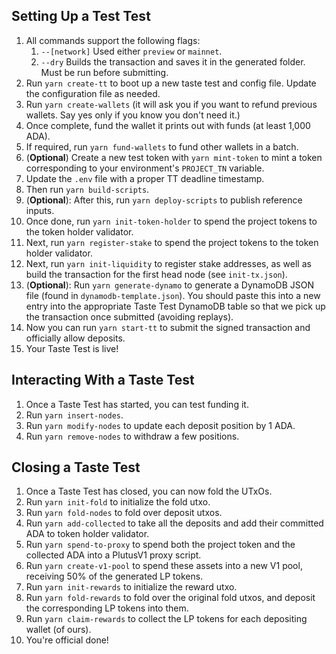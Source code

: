 ## Setting Up a Test Test

1. All commands support the following flags:
   1. `--[network]` Used either `preview` or `mainnet`.
   2. `--dry` Builds the transaction and saves it in the generated folder. Must be run before submitting.
2. Run `yarn create-tt` to boot up a new taste test and config file. Update the configuration file as needed.
3. Run `yarn create-wallets` (it will ask you if you want to refund previous wallets. Say yes only if you know you don't need it.)
4. Once complete, fund the wallet it prints out with funds (at least 1,000 ADA).
5. If required, run `yarn fund-wallets` to fund other wallets in a batch.
6. (**Optional**) Create a new test token with `yarn mint-token` to mint a token corresponding to your environment's `PROJECT_TN` variable.
7. Update the `.env` file with a proper TT deadline timestamp.
8. Then run `yarn build-scripts`.
9. (**Optional**): After this, run `yarn deploy-scripts` to publish reference inputs.
10. Once done, run `yarn init-token-holder` to spend the project tokens to the token holder validator.
11. Next, run `yarn register-stake` to spend the project tokens to the token holder validator.
12. Next, run `yarn init-liquidity` to register stake addresses, as well as build the transaction for the first head node (see `init-tx.json`).
13. (**Optional**): Run `yarn generate-dynamo` to generate a DynamoDB JSON file (found in `dynamodb-template.json`). You should paste this into a new entry into the appropriate Taste Test DynamoDB table so that we pick up the transaction once submitted (avoiding replays).
14. Now you can run `yarn start-tt` to submit the signed transaction and officially allow deposits.
15. Your Taste Test is live!

## Interacting With a Taste Test

1. Once a Taste Test has started, you can test funding it.
2. Run `yarn insert-nodes`.
3. Run `yarn modify-nodes` to update each deposit position by 1 ADA.
4. Run `yarn remove-nodes` to withdraw a few positions.

## Closing a Taste Test

1. Once a Taste Test has closed, you can now fold the UTxOs.
2. Run `yarn init-fold` to initialize the fold utxo.
3. Run `yarn fold-nodes` to fold over deposit utxos.
4. Run `yarn add-collected` to take all the deposits and add their committed ADA to token holder validator.
5. Run `yarn spend-to-proxy` to spend both the project token and the collected ADA into a PlutusV1 proxy script.
6. Run `yarn create-v1-pool` to spend these assets into a new V1 pool, receiving 50% of the generated LP tokens.
7. Run `yarn init-rewards` to initialize the reward utxo.
8. Run `yarn fold-rewards` to fold over the original fold utxos, and deposit the corresponding LP tokens into them.
9. Run `yarn claim-rewards` to collect the LP tokens for each depositing wallet (of ours).
10. You're official done!

